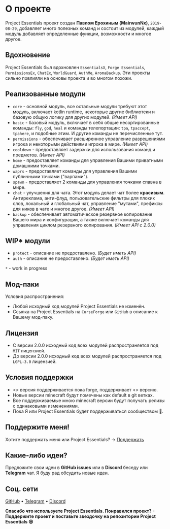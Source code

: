 # О проекте

Project Essentials проект создан **Павлом Ерохиным (MairwunNx)**, `2019-08-29`, добавляет много полезных команд и состоит из модулей, каждый модуль добавляет определенные функции, возможности и многое другое.

## Вдохновение

Project Essentials был вдохновлен `EssentialsX`, `Forge Essentials`, `PermissionsEx`, `ChatEx`, `WorldGuard`, `AuthMe`, `AromaBackup`. Эти проекты сильно повлияли на основы проекта и во многом похожи.

## Реализованные модули

- `core` - основной модуль, все остальные модули требуют этот модуль, включает kotlin runtime, некоторые другие библиотеки и базовую общую логику для других модулей. *(Имеет API)*
- `basic` - базовый модуль, включает в себя общие несортированные команды: `fly`, `god`, `heal` и команды телепортации: `tpa`, `tpaccept`, `tpahere`, и подобные этим. И другие команды не перечисленные тут.
- `permissions` - обеспечивает расширенное управление разрешениями игрока и некоторыми действиями игрока в мире. *(Имеет API)*
- `cooldown` - предоставляет задержки для использования команд и предметов. *(Имеет API)*
- `home` - предоставляет команды для управления Вашими приватными домашними точками.
- `waprs` - предоставляет команды для управления Вашими публичными точками ("варпами").
- `spawn` - предоставляет 2 команды для управления точками спавна в мире.
- `chat` - улучшения для чата. Этот модуль делает чат более **красивым**. Антиреклама, анти-флуд, пользовательские фильтры для плохих слов, локальный и глобальный чат, управление "мутами", префиксы для ников в чате и многое другое. *(Имеет API)*
- `backup` - обеспечивает автоматическое резервное копирование Вашего мира и конфигурации, а также включает команды для управления циклом резервного копирования. *(Имеет API с 2.0.0)*

## WIP* модули
- `protect` - описание не предоставлено. *(Будет иметь API)*
- `auth` - описание не предоставлено. *(Будет иметь API)*

`*` - work in progress

## Мод-паки

Условия распространения:
- Любой исходный код модулей Project Essentials не изменён.
- Ссылка на Project Essentials на `CurseForge` или `GitHub` в описание к Вашему мод-паку.

## Лицензия

- С версии 2.0.0 исходный код всех модулей распространяется под `MIT` лицензией.
- До версии 2.0.0 исходный код всех модулей распространяется под `LGPL-3.0` лицензией.

## Условия поддержки

- <> версия поддерживается пока forge, поддерживает <> версию.
- Новые версии minecraft будут помечены как default в git ветках.
- Все поддерживаемые мною minecraft версии будут получать релизы с одинаковыми изменениями.
- Пока Я или Project Essentials будет поддерживаться сообществом 💖.

## Поддержите меня!

Хотите поддержать меня или Project Essentials? -> [Поддержать](https://gist.github.com/MairwunNx/fda95062618db6880ef8ee06e1bba54f)

## Какие-либо идеи?

Предложите свои идеи в **GitHub issues** или в **Discord** беседу или **Telegram** чат. Я буду рад обсудить новые идеи.

## Соц. сети

[GitHub](https://github.com/ProjectEssentials) • [Telegram](https://t.me/minecraftforge) • [Discord](https://discord.gg/VU9XZAt)

**Спасибо что используете Project Essentials. Понравился проект? - Поддержите проект и поставьте звездочку на репозитории Project Essentials 😎**
